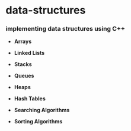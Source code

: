 # data-structures

### implementing data structures using C++

* **Arrays**

* **Linked Lists**

* **Stacks**

* **Queues**

* **Heaps**

* **Hash Tables**

* **Searching Algorithms**

* **Sorting Algorithms**



